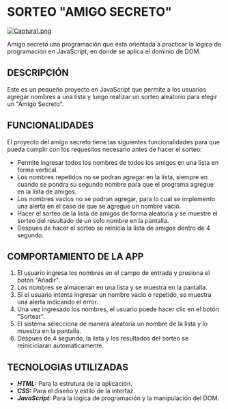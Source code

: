 # SORTEO "AMIGO SECRETO"
[![Captura1.png](https://i.postimg.cc/4yvFJBkt/Captura1.png)](https://postimg.cc/V06Fg9NL)

Amigo secreto una programación que esta orientada a practicar la logica de programación en JavaScript, en donde se aplica el dominio de DOM. 
## DESCRIPCIÓN
Este es un pequeño proyecto en JavaScript que permite a los usuarios agregar nombres a una lista y luego realizar un sorteo aleatorio para elegir un "Amigo Secreto".
## FUNCIONALIDADES
 El proyecto del amigo secreto tiene las siguientes funcionalidades para que pueda cumplir con los requesitos necesario antes de hacer el sorteo:
 - Permite ingresar todos los nombres de todos los amigos en una lista en forma vertical.
 - Los nombres repetidos no se podran agregar en la lista, siempre en cuando se pondra su segundo nombre para que el programa agregue en la lista de amigos.
 - Los nombres vacios no se podran agregar, para lo cual se implemento una alerta en el caso de que se agregue un nombre vacio.
 - Hacer el sorteo de la lista de amigos de forma aleatoria y se muestre el sorteo del resultado de un solo nombre en la pantalla.
 - Despues de hacer el sorteo se reinicia la lista de amigos dentro de 4 segundo.

## COMPORTAMIENTO DE LA APP
1. El usuario ingresa los nombres en el campo de entrada y presiona el botón "Añadir".
2. Los nombres se almacenan en una lista y se muestra en la pantalla.
3. Si el usuario intenta ingresar un nombre vacio o repetido, se muestra una alerta indicando el error.
4. Una vez ingresado los nombres, el usuario puede hacer clic en el botón  "Sortear".
5. El sistema selecciona de manera aleatoria un nombre de la lista y lo muestra en la pantalla.
6. Despues de 4 segundo, la lista y los resultados del sorteo se reiniciciaran automaticamente.

## TECNOLOGIAS UTILIZADAS
- ***HTML:*** Para la estrutura de la aplicación.
- ***CSS:*** Para el diseño y estilo de la interfaz.
- ***JavaScript:*** Para la logica de programación y la manipulación del DOM.
